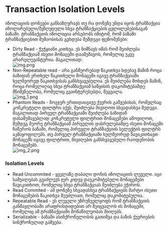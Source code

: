 ﻿# Transaction Isolation Levels

იზოლაციის დონეები განსაზღვრავს თუ რა დონეზე უნდა იყოს ტრანზაქცია იზოლირებული/შეზღუდული სხვა ტრანზაქციების
ცვლილებებისაგან ბაზაში. ტრანზაქციის იზოლაცია არსებობს იმიტომ, რომ ბაზაში ტრანზაქციებით მუშაობისას გვხდება
შემდეგი ფენომენები:
* Dirty Read - ჭუჭყიანი კითხვა. ეს ნიშნავს იმას რომ შეიძლება ტრანზაქციამ ისეთი მონაცემი დაამუშავოს,
  რომელიც უკვე არარელევანტურია. მაგალითად:  
  ![img.png](img.png)  
* Non-Repeatable read - არა განმეორებად წაკითხვა ხდებავ მაშინ როცა ბაზიდან ერთხელ წაკითხული მონაცემი 
  იგივე ტრანზაქციაში ხელმეორედ წაკითხვისას განსხვავებულია. ეს შეიძლება მოხდეს მაშინ, როცა რომელიღაც
  სხვა ტრანზაქციამ საწყისის დაკომიტებამდე მნიშვნელობა, რომელიც გვაინტერესებდა, შეცვალა.  
![img_1.png](img_1.png)  
* Phantom Reads -  ზოგჯერ ერთიდაიგივე ქუერის გაშვებისას, რომელსაც კონკრეტული ფილტრი აქვს, შეიძლება მივიღოთ
  სხვადასხვა შედეგი. მაგალითად პირველ ტრანზაქციაში შეიძლება ბაზიდან დასამუშავებლად კონკრეტული ფილტრით მონაცემები
  ამოვიღოთ, შემდეგ მეორე ტრანზაქციამ პირველის დასრულებამდე ისეთი მონაცემი ჩაწეროს ბაზაში, რომელიც პირევლი ტრანზაქციის 
  სელექტის ფილტრს აკმაყოფილებს. თუ პირველ ტრანზაქციაში ხელმეორედ წავიკითხავთ მონაცემს იგივე ფილტრით, მივიღებთ
  განსხვავებული რაოდენობის მონაცემებს.   
![img_2.png](img_2.png)

### Isolation Levels

* Read Uncommited - ყველაზე დაბალი დონის იზოლაციის ლეველი. იგი საშუალებას გვაძლევს ჯერ კიდევ დაუკომიტებელი
  მონაცემები წავიკითხოთ, რომელიც სხვა ტრანზაქციას შეიძლება ეჭიროს.
* Read Commited - ამ დონეზე სხვადასხვა ტრანზაქციებს მარტო ისეთი მონაცემების წაკითხვა შეუძლიათ, რომელიც დაკომიტებულია.
* Repeatable Read - ეს ლეველი უზრუნველყოფს რომ ტრანზაქციის განმავლობაში არაფრისდიდებით არ შეიცვალოს ის მონაცემი, რომელიც
  ამ ტრანზაქციაში მონაწილეობას მიიღებს.
* Serializable - ბაზაში ასინქრონულობის გათიშვა და ბაზის ქუერიების სინქრონულად გაშვება.